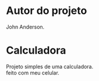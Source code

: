 # Autor do projeto
John Anderson. 
# Calculadora
<p>Projeto simples de uma calculadora.<br>feito com meu celular.</p>

